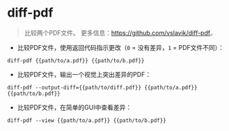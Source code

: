 # diff-pdf

> 比较两个PDF文件。
> 更多信息：<https://github.com/vslavik/diff-pdf>。

- 比较PDF文件，使用返回代码指示更改（`0` = 没有差异，`1` = PDF文件不同）：

`diff-pdf {{path/to/a.pdf}} {{path/to/b.pdf}}`

- 比较PDF文件，输出一个视觉上突出差异的PDF：

`diff-pdf --output-diff={{path/to/diff.pdf}} {{path/to/a.pdf}} {{path/to/b.pdf}}`

- 比较PDF文件，在简单的GUI中查看差异：

`diff-pdf --view {{path/to/a.pdf}} {{path/to/b.pdf}}`